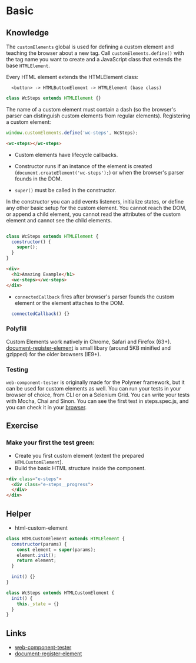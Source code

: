# Basic

## Knowledge

The `customElements` global is used for defining a custom element and teaching the browser about a new tag. Call `customElements.define()` with the tag name you want to create and a JavaScript class that extends the base `HTMLElement`.

Every HTML element extends the HTMLElement class:

```
  <button> -> HTMLButtonElement -> HTMLElement (base class)
```

```js
class WcSteps extends HTMLElement {}
```

The name of a custom element must contain a dash (so the browser's parser can distinguish custom elements from regular elements).
Registering a custom element:

```js
window.customElements.define('wc-steps', WcSteps);
```

```html
<wc-steps></wc-steps>
```

- Custom elements have lifecycle callbacks.

- Constructor runs if an instance of the element is created (`document.createElement('wc-steps');`) or when the browser's parser founds in the DOM.

- `super()` must be called in the constructor.

In the constructor you can add events listeners, initialize states, or define any other basic setup for the custom element.
You cannot reach the DOM, or append a child element, you cannot read the attributes of the custom element and cannot see the child elements.

```js

class WcSteps extends HTMLElement {
  constructor() {
    super();
  }
}
```

```html
<div>
  <h1>Amazing Example</h1>
  <wc-steps></wc-steps>
</div>
```

- `connectedCallback` fires after browser's parser founds the custom element or the element attaches to the DOM.

```js
  connectedCallback() {}

```

### Polyfill
Custom Elements work natively in Chrome, Safari and Firefox (63+). [document-register-element](https://github.com/WebReflection/document-register-element) is small libary (around 5KB minified and gzipped) for the older browsers (IE9+).

### Testing
`web-component-tester` is originally made for the Polymer framework, but it can be used for custom elements as well. You can run your tests in your browser of choice, from CLI or on a Selenium Grid. You can write your tests with Mocha, Chai and Sinon. You can see the first test in steps.spec.js, and you can check it in your [browser](http:localhost:8000/00/index.spec.html).

## Exercise

### Make your first the test green:
- Create you first custom element (extent the prepared `HTMLCustomElement`).
- Build the basic HTML structure inside the component.

```html
<div class="e-steps">
  <div class="e-steps__progress">
  </div>
</div>
```

## Helper

- html-custom-element
```js
class HTMLCustomElement extends HTMLElement {
  constructor(params) {
    const element = super(params);
    element.init();
    return element;
  }

  init() {}
}

class WcSteps extends HTMLCustomElement {
  init() {
    this._state = {}
  }
}

```

## Links
- [web-component-tester](https://github.com/Polymer/tools/tree/master/packages/web-component-tester)
- [document-register-element](https://github.com/WebReflection/document-register-element)

